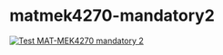 # matmek4270-mandatory2

[![Test MAT-MEK4270 mandatory 2](https://github.com/Risebro/matmek4270-mandatory2/actions/workflows/main.yml/badge.svg)](https://github.com/Risebro/matmek4270-mandatory2/actions/workflows/main.yml)
